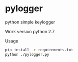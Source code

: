 # pylogger
python simple keylogger

Work version python 2.7

Usage
```bash
pip install -r requirements.txt
python ./pylogger.py
```
